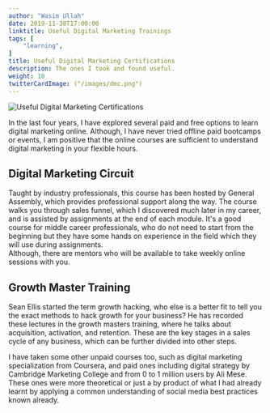 ```yaml
---
author: "Wasim Ullah"
date: 2019-11-30T17:00:00
linktitle: Useful Digital Marketing Trainings
tags: [
    "learning",
]
title: Useful Digital Marketing Certifications
description: The ones I took and found useful.
weight: 10
twitterCardImage: ("/images/dmc.png")
---
```


![Useful Digital Marketing Certifications](/images/dmc.png)



In the last four years, I have explored several paid and free options to learn digital marketing online. Although, I have never tried offline paid bootcamps or events, I am positive that the online courses are sufficient to understand digital marketing in your flexible hours.

## Digital Marketing Circuit
Taught by industry professionals, this course has been hosted by General Assembly, which provides professional support along the way. The course walks you through sales funnel, which I discovered much later in my career, and is assisted by assignments at the end of each module. It's a good course for middle career professionals, who do not need to start from the beginning but they have some hands on experience in the field which they will use during assignments. <br> Although, there are mentors who will be available to take weekly online sessions with you.

## Growth Master Training
Sean Ellis started the term growth hacking, who else is a better fit to tell you the exact methods to hack growth for your business? He has recorded these lectures in the growth masters training, where he talks about acquisition, activation, and retention. These are the key stages in a sales cycle of any business, which can be further divided into other steps.<br>

I have taken some other unpaid courses too, such as digital marketing specialization from Coursera, and paid ones including digital strategy by Cambridge Marketing College and from 0 to 1 million users by Ali Mese. These ones were more theoretical or just a by product of what I had already learnt by applying a common understanding of social media best practices known already.

